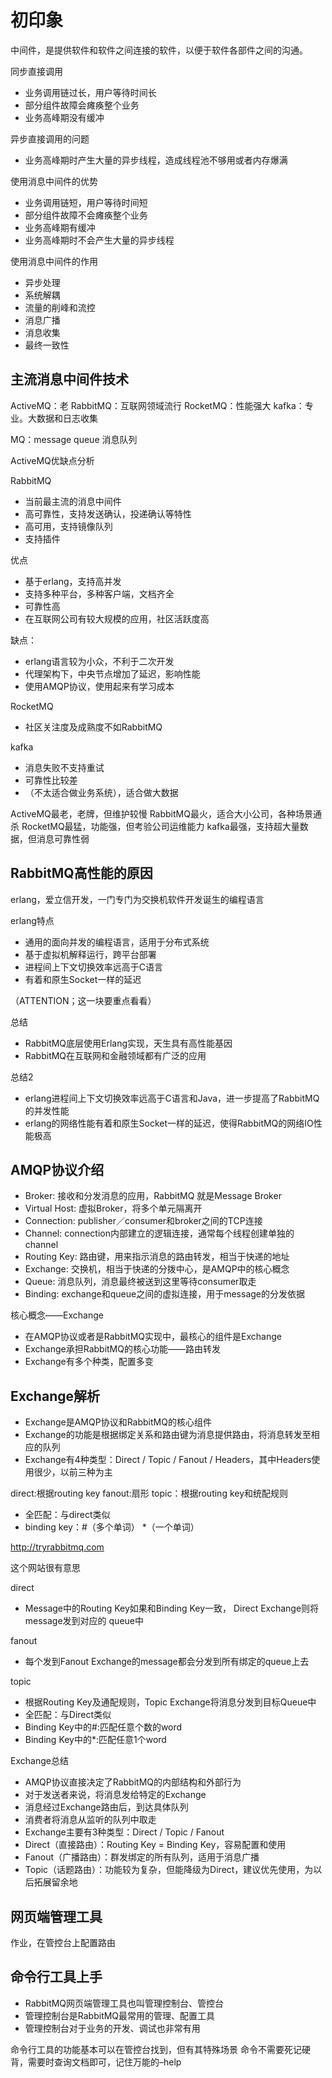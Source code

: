 # 初印象

中间件，是提供软件和软件之间连接的软件，以便于软件各部件之间的沟通。

同步直接调用
- 业务调用链过长，用户等待时间长
- 部分组件故障会瘫痪整个业务
- 业务高峰期没有缓冲

异步直接调用的问题
- 业务高峰期时产生大量的异步线程，造成线程池不够用或者内存爆满

使用消息中间件的优势
- 业务调用链短，用户等待时间短
- 部分组件故障不会瘫痪整个业务
- 业务高峰期有缓冲
- 业务高峰期时不会产生大量的异步线程

使用消息中间件的作用
- 异步处理
- 系统解耦
- 流量的削峰和流控
- 消息广播
- 消息收集
- 最终一致性

## 主流消息中间件技术

ActiveMQ：老
RabbitMQ：互联网领域流行
RocketMQ：性能强大
kafka：专业。大数据和日志收集

MQ：message queue 消息队列

ActiveMQ优缺点分析

RabbitMQ
- 当前最主流的消息中间件
- 高可靠性，支持发送确认，投递确认等特性
- 高可用，支持镜像队列
- 支持插件

优点
- 基于erlang，支持高并发
- 支持多种平台，多种客户端，文档齐全
- 可靠性高
- 在互联网公司有较大规模的应用，社区活跃度高

缺点：
- erlang语言较为小众，不利于二次开发
- 代理架构下，中央节点增加了延迟，影响性能
- 使用AMQP协议，使用起来有学习成本

RocketMQ
- 社区关注度及成熟度不如RabbitMQ

kafka
- 消息失败不支持重试
- 可靠性比较差
- （不太适合做业务系统），适合做大数据

ActiveMQ最老，老牌，但维护较慢
RabbitMQ最火，适合大小公司，各种场景通杀
RocketMQ最猛，功能强，但考验公司运维能力
kafka最强，支持超大量数据，但消息可靠性弱

## RabbitMQ高性能的原因

erlang，爱立信开发，一门专门为交换机软件开发诞生的编程语言

erlang特点
- 通用的面向并发的编程语言，适用于分布式系统
- 基于虚拟机解释运行，跨平台部署
- 进程间上下文切换效率远高于C语言
- 有着和原生Socket一样的延迟

（ATTENTION；这一块要重点看看）

总结
- RabbitMQ底层使用Erlang实现，天生具有高性能基因
- RabbitMQ在互联网和金融领域都有广泛的应用

总结2
- erlang进程间上下文切换效率远高于C语言和Java，进一步提高了RabbitMQ的并发性能
- erlang的网络性能有着和原生Socket一样的延迟，使得RabbitMQ的网络IO性能极高

## AMQP协议介绍

- Broker: 接收和分发消息的应用，RabbitMQ 就是Message Broker
- Virtual Host: 虚拟Broker，将多个单元隔离开
- Connection: publisher／consumer和broker之间的TCP连接
- Channel: connection内部建立的逻辑连接，通常每个线程创建单独的channel
- Routing Key: 路由键，用来指示消息的路由转发，相当于快递的地址
- Exchange: 交换机，相当于快递的分拨中心，是AMQP中的核心概念
- Queue: 消息队列，消息最终被送到这里等待consumer取走
- Binding: exchange和queue之间的虚拟连接，用于message的分发依据

核心概念——Exchange
- 在AMQP协议或者是RabbitMQ实现中，最核心的组件是Exchange
- Exchange承担RabbitMQ的核心功能——路由转发
- Exchange有多个种类，配置多变

## Exchange解析

- Exchange是AMQP协议和RabbitMQ的核心组件
- Exchange的功能是根据绑定关系和路由键为消息提供路由，将消息转发至相应的队列
- Exchange有4种类型：Direct / Topic / Fanout / Headers，其中Headers使用很少，以前三种为主

direct:根据routing key
fanout:扇形
topic：根据routing key和统配规则
- 全匹配：与direct类似
- binding key：#（多个单词）  *（一个单词）

http://tryrabbitmq.com

这个网站很有意思

direct
- Message中的Routing Key如果和Binding Key一致， Direct Exchange则将message发到对应的
queue中

fanout
- 每个发到Fanout Exchange的message都会分发到所有绑定的queue上去

topic
- 根据Routing Key及通配规则，Topic Exchange将消息分发到目标Queue中
- 全匹配：与Direct类似
- Binding Key中的#:匹配任意个数的word
- Binding Key中的*:匹配任意1个word

Exchange总结
- AMQP协议直接决定了RabbitMQ的内部结构和外部行为
- 对于发送者来说，将消息发给特定的Exchange
- 消息经过Exchange路由后，到达具体队列
- 消费者将消息从监听的队列中取走
- Exchange主要有3种类型：Direct / Topic / Fanout
- Direct（直接路由）：Routing Key = Binding Key，容易配置和使用
- Fanout（广播路由）：群发绑定的所有队列，适用于消息广播
- Topic（话题路由）：功能较为复杂，但能降级为Direct，建议优先使用，为以后拓展留余地

## 网页端管理工具

作业，在管控台上配置路由

## 命令行工具上手

- RabbitMQ网页端管理工具也叫管理控制台、管控台
- 管理控制台是RabbitMQ最常用的管理、配置工具
- 管理控制台对于业务的开发、调试也非常有用

命令行工具的功能基本可以在管控台找到，但有其特殊场景
命令不需要死记硬背，需要时查询文档即可，记住万能的–help